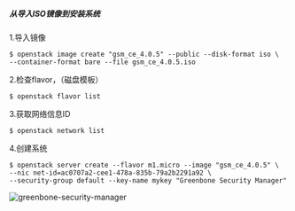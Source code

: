 <!--
author: os4uinfo
head: https://os4u.info/blog/img/sun.png
date: 2017-05-16
title: Openstack学习笔记（持续更新中）
tags: Openstack
images: https://os4u.info/blog/img/sun.png
category: Openstack
status: publish
summary: Openstack是一个趋势，每个运维都应该掌握的技能。以此为前提，不断学习，不断实验，不断总结，才能提高自己知识技能。
-->

##### 从导入ISO镜像到安装系统

1.导入镜像

```
$ openstack image create "gsm_ce_4.0.5" --public --disk-format iso \
--container-format bare --file gsm_ce_4.0.5.iso
```

2.检查flavor，（磁盘模板）

```
$ openstack flavor list
```

3.获取网络信息ID

```
$ openstack network list
```

4.创建系统

```
$ openstack server create --flavor m1.micro --image "gsm_ce_4.0.5" \
--nic net-id=ac0707a2-cee1-478a-835b-79a2b2291a92 \
--security-group default --key-name mykey "Greenbone Security Manager"

```
![greenbone-security-manager](https://www.os4u.info/blog/openstack/images/greenbone-security-manager.png)
